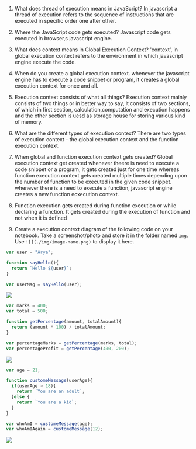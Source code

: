 1. What does thread of execution means in JavaScript?
In javascript a thread of execution refers to the sequence of instructions that are executed in specific order one after other.


2. Where the JavaScript code gets executed?
Javascript code gets executed in  browser,s javascript engine.

3. What does context means in Global Execution Context?
'context', in global execution context refers to the environment in which javascript engine execute the code.

4. When do you create a global execution context.
whenever the javascript engine has to execute a code snippet or program, it creates a global execution context for once and all.

5. Execution context consists of what all things?
Execution context mainly consists of two things or in better way to say, it consists of two  sections, of which in first section, calculation,computation and execution happens and the other section is uesd as storage house for storing various kind of memory.

6. What are the different types of execution context?
There are two types of execution context - the global execution context and the function execution context.

7. When global and function execution context gets created?
Global execution context get created whenever theere is need to execute a code snippet or a program, it gets created just for one time whereas function execution context gets created multiple times depending upon the number of function to be executed in the given code snippet. whenever there is a need to execute a function, javascript engine creates a new function ecxecution context.
8. Function execution gets created during function execution or while declaring a function.
It gets created during the execution of function and not when it is defined


9. Create a execution context diagram of the following code on your notebook. Take a screenshot/photo and store it in the folder named `img`. Use `![](./img/image-name.png)` to display it here.



```js
var user = "Arya";

function sayHello(){
  return `Hello ${user}`;
}

var userMsg = sayHello(user);
```

<!-- Put your image here -->

![](./img/image-name.jpg)



```js
var marks = 400;
var total = 500;

function getPercentage(amount, totalAmount){
  return (amount * 100) / totalAmount;
}

var percentageMarks = getPercentage(marks, total);
var percentageProfit = getPercentage(400, 200);
```

<!-- Put your image here -->

![](./img/image-name.jpg)



```js
var age = 21;

function customeMessage(userAge){
  if(userAge > 18){
    return `You are an adult`;
  }else {
    return `You are a kid`;
  }
}

var whoAmI = customeMessage(age);
var whoAmIAgain = customeMessage(12);
```

<!-- Put your image here -->

![](./img/image-name.jpg)